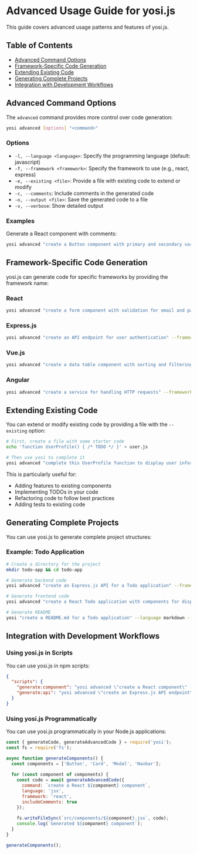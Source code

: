 # Advanced Usage Guide for yosi.js

This guide covers advanced usage patterns and features of yosi.js.

## Table of Contents

- [Advanced Command Options](#advanced-command-options)
- [Framework-Specific Code Generation](#framework-specific-code-generation)
- [Extending Existing Code](#extending-existing-code)
- [Generating Complete Projects](#generating-complete-projects)
- [Integration with Development Workflows](#integration-with-development-workflows)

## Advanced Command Options

The `advanced` command provides more control over code generation:

```bash
yosi advanced [options] "<command>"
```

### Options

- `-l, --language <language>`: Specify the programming language (default: javascript)
- `-f, --framework <framework>`: Specify the framework to use (e.g., react, express)
- `-e, --existing <file>`: Provide a file with existing code to extend or modify
- `-c, --comments`: Include comments in the generated code
- `-o, --output <file>`: Save the generated code to a file
- `-v, --verbose`: Show detailed output

### Examples

Generate a React component with comments:

```bash
yosi advanced "create a Button component with primary and secondary variants" --language jsx --framework react --comments --output Button.jsx
```

## Framework-Specific Code Generation

yosi.js can generate code for specific frameworks by providing the framework name:

### React

```bash
yosi advanced "create a form component with validation for email and password" --framework react --language jsx --output LoginForm.jsx
```

### Express.js

```bash
yosi advanced "create an API endpoint for user authentication" --framework express --output auth.js
```

### Vue.js

```bash
yosi advanced "create a data table component with sorting and filtering" --framework vue --language vue --output DataTable.vue
```

### Angular

```bash
yosi advanced "create a service for handling HTTP requests" --framework angular --language typescript --output data.service.ts
```

## Extending Existing Code

You can extend or modify existing code by providing a file with the `--existing` option:

```bash
# First, create a file with some starter code
echo 'function UserProfile() { /* TODO */ }' > user.js

# Then use yosi to complete it
yosi advanced "complete this UserProfile function to display user information" --existing user.js --output completed-user.js
```

This is particularly useful for:

- Adding features to existing components
- Implementing TODOs in your code
- Refactoring code to follow best practices
- Adding tests to existing code

## Generating Complete Projects

You can use yosi.js to generate complete project structures:

### Example: Todo Application

```bash
# Create a directory for the project
mkdir todo-app && cd todo-app

# Generate backend code
yosi advanced "create an Express.js API for a Todo application" --framework express --output backend/server.js

# Generate frontend code
yosi advanced "create a React Todo application with components for displaying and adding todos" --framework react --language jsx --output frontend/App.jsx

# Generate README
yosi "create a README.md for a Todo application" --language markdown --output README.md
```

## Integration with Development Workflows

### Using yosi.js in Scripts

You can use yosi.js in npm scripts:

```json
{
  "scripts": {
    "generate:component": "yosi advanced \"create a React component\" --framework react --language jsx --output src/components/NewComponent.jsx",
    "generate:api": "yosi advanced \"create an Express.js API endpoint\" --framework express --output src/api/endpoint.js"
  }
}
```

### Using yosi.js Programmatically

You can use yosi.js programmatically in your Node.js applications:

```javascript
const { generateCode, generateAdvancedCode } = require('yosi');
const fs = require('fs');

async function generateComponents() {
  const components = ['Button', 'Card', 'Modal', 'Navbar'];
  
  for (const component of components) {
    const code = await generateAdvancedCode({
      command: `create a React ${component} component`,
      language: 'jsx',
      framework: 'react',
      includeComments: true
    });
    
    fs.writeFileSync(`src/components/${component}.jsx`, code);
    console.log(`Generated ${component} component`);
  }
}

generateComponents();
```
